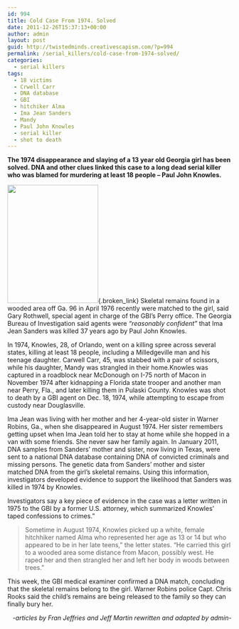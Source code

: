 ```yaml
---
id: 994
title: Cold Case From 1974. Solved
date: 2011-12-26T15:37:13+00:00
author: admin
layout: post
guid: http://twistedminds.creativescapism.com/?p=994
permalink: /serial_killers/cold-case-from-1974-solved/
categories:
  - serial killers
tags:
  - 18 victims
  - Crwell Carr
  - DNA database
  - GBI
  - hitchiker Alma
  - Ima Jean Sanders
  - Mandy
  - Paul John Knowles
  - serial killer
  - shot to death
---
```

<p class="dropcap-first">
  <strong>The 1974 disappearance and slaying of a 13 year old Georgia girl has been solved. DNA and other clues linked this case to a long dead serial killer who was blamed for murdering at least 18 people &#8211; Paul John Knowles.</strong>
</p>

[<img src="http://twistedminds.creativescapism.com/wordpress/wp-content/uploads/2011/12/Ima-Jean-Sanders.jpg" alt="" title="Ima Jean Sanders" width="204" height="266" class="left size-full wp-image-995" />](http://twistedminds.creativescapism.com/wordpress/wp-content/uploads/2011/12/Ima-Jean-Sanders.jpg){.broken_link} Skeletal remains found in a wooded area off Ga. 96 in April 1976 recently were matched to the girl, said Gary Rothwell, special agent in charge of the GBI’s Perry office. The Georgia Bureau of Investigation said agents were _&#8220;reasonably confident&#8221;_ that Ima Jean Sanders was killed 37 years ago by Paul John Knowles.

In 1974, Knowles, 28, of Orlando, went on a killing spree across several states, killing at least 18 people, including a Milledgeville man and his teenage daughter. Carwell Carr, 45, was stabbed with a pair of scissors, while his daughter, Mandy was strangled in their home.Knowles was captured in a roadblock near McDonough on I-75 north of Macon in November 1974 after kidnapping a Florida state trooper and another man near Perry, Fla., and later killing them in Pulaski County. Knowles was shot to death by a GBI agent on Dec. 18, 1974, while attempting to escape from custody near Douglasville.

Ima Jean was living with her mother and her 4-year-old sister in Warner Robins, Ga., when she disappeared in August 1974. Her sister remembers getting upset when Ima Jean told her to stay at home while she hopped in a van with some friends. She never saw her family again. In January 2011, DNA samples from Sanders’ mother and sister, now living in Texas, were sent to a national DNA database containing DNA of convicted criminals and missing persons. The genetic data from Sanders’ mother and sister matched DNA from the girl&#8217;s skeletal remains. Using this information, investigators developed evidence to support the likelihood that Sanders was killed in 1974 by Knowles.

Investigators say a key piece of evidence in the case was a letter written in 1975 to the GBI by a former U.S. attorney, which summarized Knowles&#8217; taped confessions to crimes.&#8221;

> Sometime in August 1974, Knowles picked up a white, female hitchhiker named Alma who represented her age as 13 or 14 but who appeared to be in her late teens,&#8221; the letter states. &#8220;He carried this girl to a wooded area some distance from Macon, possibly west. He raped her and then strangled her and left her body in woods between trees.&#8221;

This week, the GBI medical examiner confirmed a DNA match, concluding that the skeletal remains belong to the girl. Warner Robins police Capt. Chris Rooks said the child&#8217;s remains are being released to the family so they can finally bury her.

<p style="text-align: right;">
  <em>-articles by Fran Jeffries and Jeff Martin rewritten and adapted by admin-</em>
</p>